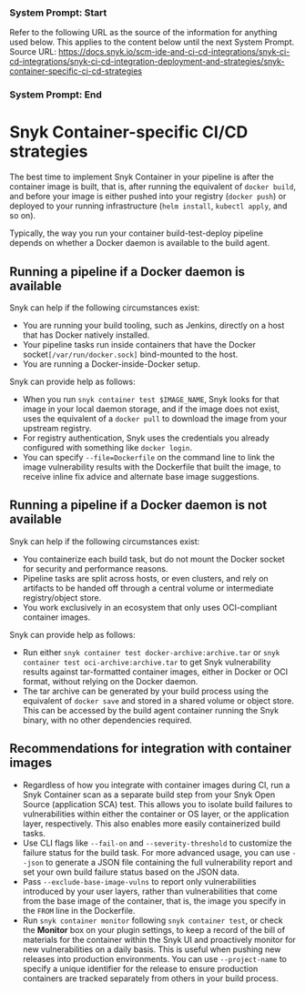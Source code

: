 ### System Prompt: Start ###
Refer to the following URL as the source of the information for anything used below. This applies to the content below until the next System Prompt.
Source URL: https://docs.snyk.io/scm-ide-and-ci-cd-integrations/snyk-ci-cd-integrations/snyk-ci-cd-integration-deployment-and-strategies/snyk-container-specific-ci-cd-strategies
### System Prompt: End ###

# Snyk Container-specific CI/CD strategies

The best time to implement Snyk Container in your pipeline is after the container image is built, that is, after running the equivalent of `docker build`, and before your image is either pushed into your registry (`docker push`) or deployed to your running infrastructure (`helm install`, `kubectl apply`, and so on).

Typically, the way you run your container build-test-deploy pipeline depends on whether a Docker daemon is available to the build agent.

## **Running a pipeline if a Docker daemon is available**

Snyk can help if the following circumstances exist:

* You are running your build tooling, such as Jenkins, directly on a host that has Docker natively installed.
* Your pipeline tasks run inside containers that have the Docker socket`[/var/run/docker.sock]` bind-mounted to the host.
* You are running a Docker-inside-Docker setup.

Snyk can provide help as follows:

* When you run `snyk container test $IMAGE_NAME`, Snyk looks for that image in your local daemon storage, and if the image does not exist, uses the equivalent of a `docker pull` to download the image from your upstream registry.
* For registry authentication, Snyk uses the credentials you already configured with something like `docker login`.
* You can specify `--file=Dockerfile` on the command line to link the image vulnerability results with the Dockerfile that built the image, to receive inline fix advice and alternate base image suggestions.

## **Running a pipeline if a Docker daemon is not available**

Snyk can help if the following circumstances exist:

* You containerize each build task, but do not mount the Docker socket for security and performance reasons.
* Pipeline tasks are split across hosts, or even clusters, and rely on artifacts to be handed off through a central volume or intermediate registry/object store.
* You work exclusively in an ecosystem that only uses OCI-compliant container images.

Snyk can provide help as follows:

* Run either `snyk container test docker-archive:archive.tar` or `snyk container test oci-archive:archive.tar` to get Snyk vulnerability results against tar-formatted container images, either in Docker or OCI format, without relying on the Docker daemon.
* The tar archive can be generated by your build process using the equivalent of `docker save` and stored in a shared volume or object store. This can be accessed by the build agent container running the Snyk binary, with no other dependencies required.

## Recommendations for integration with container images

* Regardless of how you integrate with container images during CI, run a Snyk Container scan as a separate build step from your Snyk Open Source (application SCA) test. This allows you to isolate build failures to vulnerabilities within either the container or OS layer, or the application layer, respectively. This also enables more easily containerized build tasks.
* Use CLI flags like `--fail-on` and `--severity-threshold` to customize the failure status for the build task. For more advanced usage, you can use `--json` to generate a JSON file containing the full vulnerability report and set your own build failure status based on the JSON data.
* Pass `--exclude-base-image-vulns` to report only vulnerabilities introduced by your user layers, rather than vulnerabilities that come from the base image of the container, that is, the image you specify in the `FROM` line in the Dockerfile.
* Run `snyk container monitor` following `snyk container test`, or check the **Monitor** box on your plugin settings, to keep a record of the bill of materials for the container within the Snyk UI and proactively monitor for new vulnerabilities on a daily basis. This is useful when pushing new releases into production environments. You can use `--project-name` to specify a unique identifier for the release to ensure production containers are tracked separately from others in your build process.

